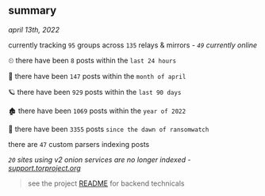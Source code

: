 
## summary
_april 13th, 2022_

currently tracking `95` groups across `135` relays & mirrors - _`49` currently online_

⏲ there have been `8` posts within the `last 24 hours`

🦈 there have been `147` posts within the `month of april`

🪐 there have been `929` posts within the `last 90 days`

🏚 there have been `1069` posts within the `year of 2022`

🦕 there have been `3355` posts `since the dawn of ransomwatch`

there are `47` custom parsers indexing posts

_`20` sites using v2 onion services are no longer indexed - [support.torproject.org](https://support.torproject.org/onionservices/v2-deprecation/)_

> see the project [README](https://github.com/thetanz/ransomwatch#ransomwatch--) for backend technicals
